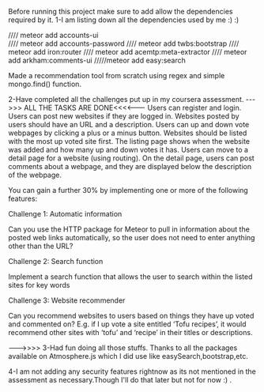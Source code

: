 Before running this project make sure to add allow the dependencies required by it.
1-I am listing down all the dependencies used by me :) :)


//// meteor add accounts-ui   	
//// meteor add accounts-password
//// meteor add twbs:bootstrap
//// meteor add iron:router
//// meteor add acemtp:meta-extractor 
//// meteor add arkham:comments-ui
/////meteor add easy:search


Made a recommendation tool from scratch using regex and simple mongo.find() function.

2-Have completed all the challenges put up in my coursera assessment.
--->>> ALL THE TASKS ARE DONE<<<<---
    Users can register and login.
    Users can post new websites if they are logged in. Websites posted by users should have an URL and a description.
    Users can up and down vote webpages by clicking a plus or a minus button.
    Websites should be listed with the most up voted site first.
    The listing page shows when the website was added and how many up and down votes it has.
    Users can move to a detail page for a website (using routing).
    On the detail page, users can post comments about a webpage, and they are displayed below the description of the webpage.

You can gain a further 30% by implementing one or more of the following features:

Challenge 1: Automatic information

Can you use the HTTP package for Meteor to pull in information about the posted web links automatically, so the user does not need to enter anything other than the URL?

Challenge 2: Search function

Implement a search function that allows the user to search within the listed sites for key words

Challenge 3: Website recommender

Can you recommend websites to users based on things they have up voted and commented on? E.g. if I up vote a site entitled ‘Tofu recipes’, it would recommend other sites with ‘tofu’ and ‘recipe’ in their titles or descriptions. 

--->>>>
3-Had fun doing all those stuffs. Thanks to all the packages available on Atmosphere.js which I did use like easySearch,bootstrap,etc.


4-I am not adding any security features rightnow as its not mentioned in the assessment as necessary.Though I'll do that later but not for now :) .
